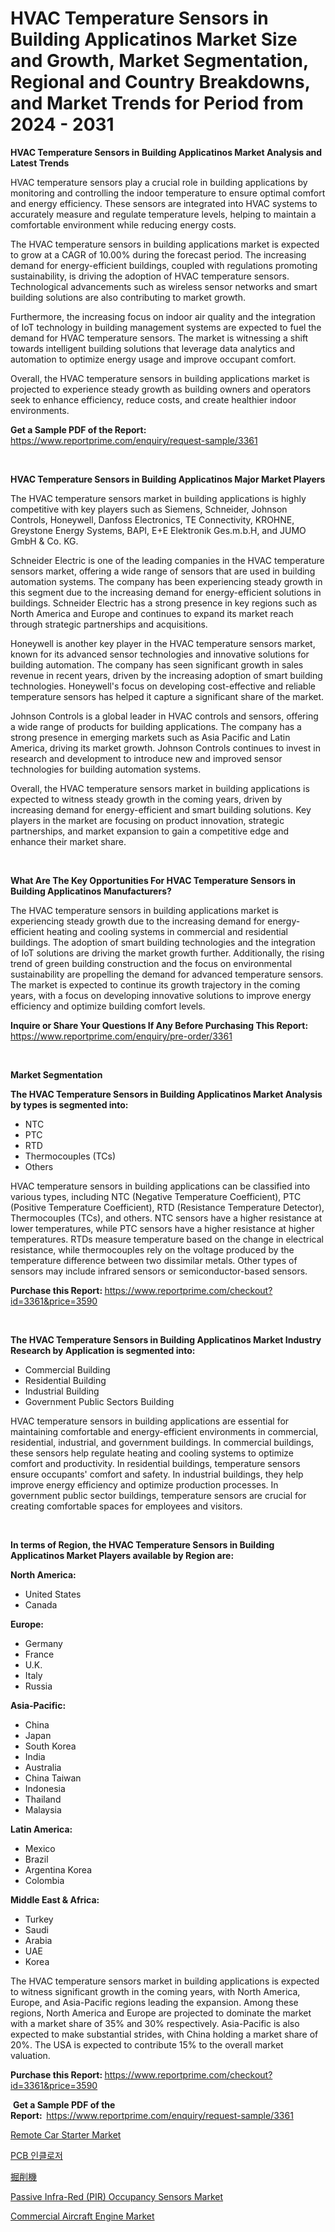 <p><h1>HVAC Temperature Sensors in Building Applicatinos Market Size and Growth, Market Segmentation, Regional and Country Breakdowns, and Market Trends for Period from 2024 -  2031</h1></p><p><strong>HVAC Temperature Sensors in Building Applicatinos Market Analysis and Latest Trends</strong></p>
<p><p>HVAC temperature sensors play a crucial role in building applications by monitoring and controlling the indoor temperature to ensure optimal comfort and energy efficiency. These sensors are integrated into HVAC systems to accurately measure and regulate temperature levels, helping to maintain a comfortable environment while reducing energy costs.</p><p>The HVAC temperature sensors in building applications market is expected to grow at a CAGR of 10.00% during the forecast period. The increasing demand for energy-efficient buildings, coupled with regulations promoting sustainability, is driving the adoption of HVAC temperature sensors. Technological advancements such as wireless sensor networks and smart building solutions are also contributing to market growth.</p><p>Furthermore, the increasing focus on indoor air quality and the integration of IoT technology in building management systems are expected to fuel the demand for HVAC temperature sensors. The market is witnessing a shift towards intelligent building solutions that leverage data analytics and automation to optimize energy usage and improve occupant comfort.</p><p>Overall, the HVAC temperature sensors in building applications market is projected to experience steady growth as building owners and operators seek to enhance efficiency, reduce costs, and create healthier indoor environments.</p></p>
<p><strong>Get a Sample PDF of the Report:&nbsp;</strong> <a href="https://www.reportprime.com/enquiry/request-sample/3361">https://www.reportprime.com/enquiry/request-sample/3361</a></p>
<p>&nbsp;</p>
<p><strong>HVAC Temperature Sensors in Building Applicatinos Major Market Players</strong></p>
<p><p>The HVAC temperature sensors market in building applications is highly competitive with key players such as Siemens, Schneider, Johnson Controls, Honeywell, Danfoss Electronics, TE Connectivity, KROHNE, Greystone Energy Systems, BAPI, E+E Elektronik Ges.m.b.H, and JUMO GmbH & Co. KG.</p><p>Schneider Electric is one of the leading companies in the HVAC temperature sensors market, offering a wide range of sensors that are used in building automation systems. The company has been experiencing steady growth in this segment due to the increasing demand for energy-efficient solutions in buildings. Schneider Electric has a strong presence in key regions such as North America and Europe and continues to expand its market reach through strategic partnerships and acquisitions.</p><p>Honeywell is another key player in the HVAC temperature sensors market, known for its advanced sensor technologies and innovative solutions for building automation. The company has seen significant growth in sales revenue in recent years, driven by the increasing adoption of smart building technologies. Honeywell's focus on developing cost-effective and reliable temperature sensors has helped it capture a significant share of the market.</p><p>Johnson Controls is a global leader in HVAC controls and sensors, offering a wide range of products for building applications. The company has a strong presence in emerging markets such as Asia Pacific and Latin America, driving its market growth. Johnson Controls continues to invest in research and development to introduce new and improved sensor technologies for building automation systems.</p><p>Overall, the HVAC temperature sensors market in building applications is expected to witness steady growth in the coming years, driven by increasing demand for energy-efficient and smart building solutions. Key players in the market are focusing on product innovation, strategic partnerships, and market expansion to gain a competitive edge and enhance their market share.</p></p>
<p>&nbsp;</p>
<p><strong>What Are The Key Opportunities For HVAC Temperature Sensors in Building Applicatinos Manufacturers?</strong></p>
<p><p>The HVAC temperature sensors in building applications market is experiencing steady growth due to the increasing demand for energy-efficient heating and cooling systems in commercial and residential buildings. The adoption of smart building technologies and the integration of IoT solutions are driving the market growth further. Additionally, the rising trend of green building construction and the focus on environmental sustainability are propelling the demand for advanced temperature sensors. The market is expected to continue its growth trajectory in the coming years, with a focus on developing innovative solutions to improve energy efficiency and optimize building comfort levels.</p></p>
<p><strong>Inquire or Share Your Questions If Any Before Purchasing This Report:</strong> <a href="https://www.reportprime.com/enquiry/pre-order/3361">https://www.reportprime.com/enquiry/pre-order/3361</a></p>
<p>&nbsp;</p>
<p><strong>Market Segmentation</strong></p>
<p><strong>The HVAC Temperature Sensors in Building Applicatinos Market Analysis by types is segmented into:</strong></p>
<p><ul><li>NTC</li><li>PTC</li><li>RTD</li><li>Thermocouples (TCs)</li><li>Others</li></ul></p>
<p><p>HVAC temperature sensors in building applications can be classified into various types, including NTC (Negative Temperature Coefficient), PTC (Positive Temperature Coefficient), RTD (Resistance Temperature Detector), Thermocouples (TCs), and others. NTC sensors have a higher resistance at lower temperatures, while PTC sensors have a higher resistance at higher temperatures. RTDs measure temperature based on the change in electrical resistance, while thermocouples rely on the voltage produced by the temperature difference between two dissimilar metals. Other types of sensors may include infrared sensors or semiconductor-based sensors.</p></p>
<p><strong>Purchase this Report:&nbsp;</strong><a href="https://www.reportprime.com/checkout?id=3361&price=3590">https://www.reportprime.com/checkout?id=3361&price=3590</a></p>
<p>&nbsp;</p>
<p><strong>The HVAC Temperature Sensors in Building Applicatinos Market Industry Research by Application is segmented into:</strong></p>
<p><ul><li>Commercial Building</li><li>Residential Building</li><li>Industrial Building</li><li>Government Public Sectors Building</li></ul></p>
<p><p>HVAC temperature sensors in building applications are essential for maintaining comfortable and energy-efficient environments in commercial, residential, industrial, and government buildings. In commercial buildings, these sensors help regulate heating and cooling systems to optimize comfort and productivity. In residential buildings, temperature sensors ensure occupants' comfort and safety. In industrial buildings, they help improve energy efficiency and optimize production processes. In government public sector buildings, temperature sensors are crucial for creating comfortable spaces for employees and visitors.</p></p>
<p>&nbsp;</p>
<p><strong>In terms of Region, the HVAC Temperature Sensors in Building Applicatinos Market Players available by Region are:</strong></p>
<p>
    <p> <strong> North America: </strong>
        <ul>
            <li>United States</li>
            <li>Canada</li>
        </ul>
        </p> 
    <p> <strong> Europe: </strong>
        <ul>
            <li>Germany</li>
            <li>France</li>
            <li>U.K.</li>
            <li>Italy</li>
            <li>Russia</li>
        </ul>
        </p> 
    <p> <strong> Asia-Pacific: </strong>
        <ul>
            <li>China</li>
            <li>Japan</li>
            <li>South Korea</li>
            <li>India</li>
            <li>Australia</li>
            <li>China Taiwan</li>
            <li>Indonesia</li>
            <li>Thailand</li>
            <li>Malaysia</li>
        </ul>
        </p> 
    <p> <strong> Latin America: </strong>
        <ul>
            <li>Mexico</li>
            <li>Brazil</li>
            <li>Argentina Korea</li>
            <li>Colombia</li>
        </ul>
        </p> 
    <p> <strong> Middle East & Africa: </strong>
        <ul>
            <li>Turkey</li>
            <li>Saudi</li>
            <li>Arabia</li>
            <li>UAE</li>
            <li>Korea</li>
        </ul>
    </p>
    </p>
<p><p>The HVAC temperature sensors market in building applications is expected to witness significant growth in the coming years, with North America, Europe, and Asia-Pacific regions leading the expansion. Among these regions, North America and Europe are projected to dominate the market with a market share of 35% and 30% respectively. Asia-Pacific is also expected to make substantial strides, with China holding a market share of 20%. The USA is expected to contribute 15% to the overall market valuation.</p></p>
<p><strong>Purchase this Report: </strong><a href="https://www.reportprime.com/checkout?id=3361&price=3590">https://www.reportprime.com/checkout?id=3361&price=3590</a></p>
<p>&nbsp;<strong>Get a Sample PDF of the Report:&nbsp;&nbsp;</strong><a href="https://www.reportprime.com/enquiry/request-sample/3361">https://www.reportprime.com/enquiry/request-sample/3361</a></p>
<p><strong></strong></p>
<p><p><a href="https://issuu.com/reportprime-2/docs/remote-car-starter-market-size-2030.pptx">Remote Car Starter Market</a></p><p><a href="https://github.com/iansanftyord09878/Market-Research-Report-List-1/blob/main/641203512818.md">PCB 인클로저</a></p><p><a href="https://medium.com/@davidowell8/%E6%8E%98%E5%89%8A%E6%A9%9F%E5%B8%82%E5%A0%B4%E8%A6%8F%E6%A8%A1%E3%81%AF-%E3%82%B0%E3%83%AD%E3%83%BC%E3%83%90%E3%83%AB%E7%94%A3%E6%A5%AD%E3%81%AB%E3%81%8A%E3%81%91%E3%82%8B%E6%9C%80%E9%81%A9%E3%81%AA%E3%83%9E%E3%83%BC%E3%82%B1%E3%83%86%E3%82%A3%E3%83%B3%E3%82%B0%E3%83%81%E3%83%A3%E3%83%8D%E3%83%AB%E3%82%92%E6%98%8E%E3%82%89%E3%81%8B%E3%81%AB%E3%81%97%E3%81%BE%E3%81%99-4c2616c0103f">掘削機</a></p><p><a href="https://github.com/jsmusil/Market-Research-Report-List-2/blob/main/passive-infra-red-pir-occupancy-sensors-market.md">Passive Infra-Red (PIR) Occupancy Sensors Market</a></p><p><a href="https://issuu.com/reportprime-2/docs/commercial-aircraft-engine-market-size-2030.pptx">Commercial Aircraft Engine Market</a></p></p>